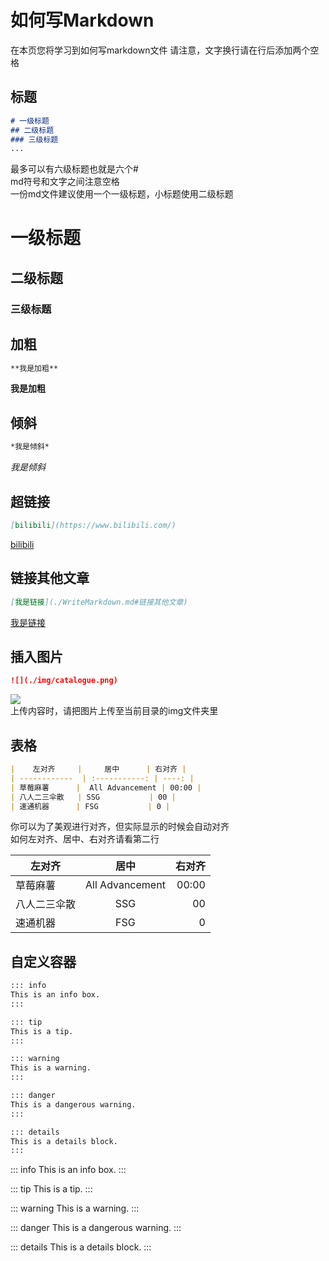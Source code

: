 # 如何写Markdown

在本页您将学习到如何写markdown文件
请注意，文字换行请在行后添加两个空格

## 标题

````md
# 一级标题
## 二级标题
### 三级标题
...
````

最多可以有六级标题也就是六个#  
md符号和文字之间注意空格    
一份md文件建议使用一个一级标题，小标题使用二级标题

# 一级标题
## 二级标题
### 三级标题

## 加粗

````md
**我是加粗**
````   

**我是加粗**

## 倾斜
````md
*我是倾斜*
````   

*我是倾斜*

## 超链接
````md
[bilibili](https://www.bilibili.com/)
````

[bilibili](https://www.bilibili.com/)

## 链接其他文章
````md
[我是链接](./WriteMarkdown.md#链接其他文章)
````

[我是链接](./WriteMarkdown.md#链接其他文章)

## 插入图片
````md
![](./img/catalogue.png)
````

![](./img/catalogue.png)  
上传内容时，请把图片上传至当前目录的img文件夹里

## 表格
````md
|    左对齐     |     居中      | 右对齐 |
| ------------  | :-----------: | ----: |
| 草莓麻薯      |  All Advancement | 00:00 |
| 八人二三伞散   | SSG           | 00 |
| 速通机器      | FSG           | 0 |
````

你可以为了美观进行对齐，但实际显示的时候会自动对齐  
如何左对齐、居中、右对齐请看第二行  


|    左对齐     |     居中      | 右对齐 |
| ------------  | :-----------: | ----: |
| 草莓麻薯      |  All Advancement | 00:00 |
| 八人二三伞散   | SSG           | 00 |
| 速通机器      | FSG           | 0 |

## 自定义容器


```md
::: info
This is an info box.
:::

::: tip
This is a tip.
:::

::: warning
This is a warning.
:::

::: danger
This is a dangerous warning.
:::

::: details
This is a details block.
:::
```


::: info
This is an info box.
:::

::: tip
This is a tip.
:::

::: warning
This is a warning.
:::

::: danger
This is a dangerous warning.
:::

::: details
This is a details block.
:::
